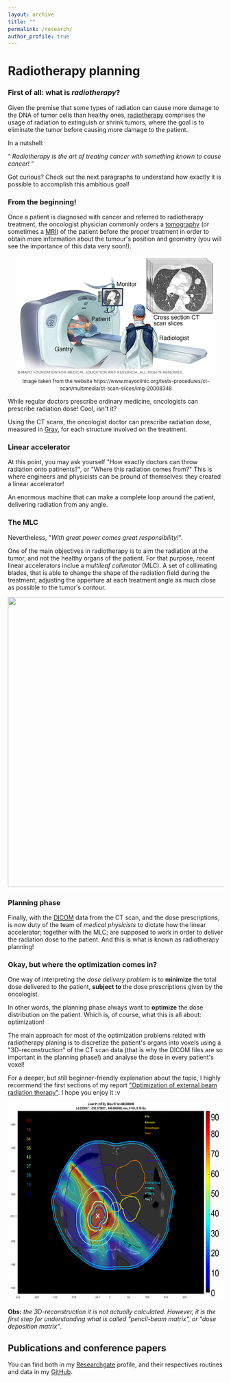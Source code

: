 ```yaml
---
layout: archive
title: ""
permalink: /research/
author_profile: true
--- 
```


<h1> Radiotherapy planning </h1>


<h3>First of all: what is <i>radiotherapy</i>? </h3>

Given the premise that some types of radiation can cause more damage to the DNA of tumor cells than healthy ones, [radiotherapy](https://en.wikipedia.org/wiki/Radiation_therapy) comprises the usage of radiation to extinguish or shrink tumors, where the goal is to eliminate the tumor before causing more damage to the patient.

In a nutshell: 

<q> *Radiotherapy is the art of treating cancer with something known to cause cancer!* </q>

Got curious? Check out the next paragraphs to understand how exactly it is possible to accomplish this ambitious goal!

<h3>From the beginning!</h3>

Once a patient is diagnosed with cancer and referred to radiotherapy treatment, the oncologist physician commonly orders a [tomography](https://en.wikipedia.org/wiki/Tomography) (or sometimes a [MRI](https://en.wikipedia.org/wiki/Magnetic_resonance_imaging)) of the patient before the proper treatment in order to obtain more information about the tumour's position and geometry (you will see the importance of this data very soon!).

<div style="text-align: center;">
  <img src="/images/slices.png" alt="" width="468" height="279">
  <br> <small>Image taken from the website https://www.mayoclinic.org/tests-procedures/ct-scan/multimedia/ct-scan-slices/img-20008348</small>
</div>

While regular doctors prescribe ordinary medicine, oncologists can prescribe radiation dose! Cool, isn't it?

Using the CT scans, the oncologist doctor can prescribe radiation dose, measured in [Gray](https://en.wikipedia.org/wiki/Gray_(unit)), for each structure involved on the treatment.

<h3>Linear accelerator</h3>

At this point, you may ask yourself "How exactly doctors can throw radiation onto patinents?", or "Where this radiation comes from?"
This is where engineers and physicists can be pround of themselves: they created a linear accelerator!

An enormous machine that can make a complete loop around the patient, delivering radiation from any angle.

<h3>The MLC</h3>

Nevertheless, "*With great power comes great responsibility!*".

One of the main objectives in radiotherapy is to aim the radiation at the tumor, and not the healthy organs of the patient.
For that purpose, recent linear accelerators inclue a *multileaf collimator* (MLC). A set of collimating blades, that is able to change the shape of the radiation field during the treatment; adjusting the apperture at each treatment angle as much close as possible to the tumor's contour.

<div style="text-align: center;">
  <img src="/images/linac.gif" alt="" width="1200" height="675">
</div>


<h3>Planning phase</h3>

Finally, with the [DICOM](https://en.wikipedia.org/wiki/DICOM) data from the CT scan, and the dose prescriptions, is now duty of the team of *medical physicists* to dictate how the linear accelerator; together with the MLC; are supposed to work in order to deliver the radiation dose to the patient. And this is what is known as radiotherapy planning!

<h3>Okay, but where the optimization comes in?</h3>

One way of interpreting the *dose delivery problem* is to **minimize** the total dose delivered to the patient, **subject to** the dose prescriptions given by the oncologist.

In other words, the planning phase always want to **optimize** the dose distribution on the patient. Which is, of course, what this is all about: optimization!

The main approach for most of the optimization problems related with radiotherapy planing is to discretize the patient's organs into voxels using a "3D-reconstruction" of the CT scan data (that is why the DICOM files are so important in the planning phase!) and analyse the dose in every patient's voxel!

For a deeper, but still beginner-friendly explanation about the topic, I highly recommend the first sections of my report ["Optimization of external beam radiation therapy"](https://www.researchgate.net/publication/362482036_Optimization_of_external_beam_radiation_therapy). I hope you enjoy it :v


<div style="text-align: center;">
  <img src="/images/DICOM_liver_moderate_average.png" alt="" width="632" height="462">
</div>


**Obs:** *the 3D-reconstruction it is not actually calculated. However, it is the first step for understanding what is called "pencil-beam matrix", or "dose deposition matrix"*.

<h2> Publications and conference papers </h2>

You can find both in my [Researchgate](https://www.researchgate.net/profile/Vinicius-Jameli) profile, and their respectives routines and data in my [GitHub](https://github.com/Vjameli).

<!---
 {% if author.googlescholar %}
   You can also find my articles on <u><a href="{{author.googlescholar}}">my Google Scholar profile</a>.</u>
 {% endif %}

 {% include base_path %}

 {% for post in site.publications reversed %}
  {% include archive-single.html %}
 {% endfor %}
-->
